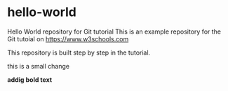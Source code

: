 # hello-world
Hello World repository for Git tutorial
This is an example repository for the Git tutoial on https://www.w3schools.com

This repository is built step by step in the tutorial.

this is a small change

**addig bold text**
